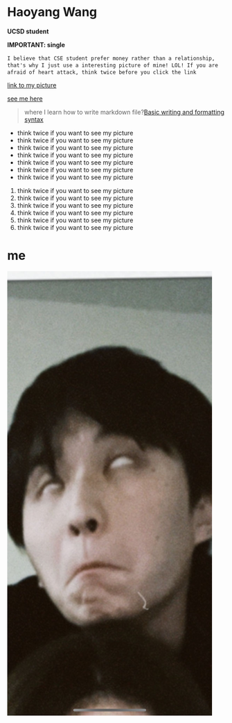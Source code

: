 # Haoyang Wang

**UCSD student**

**IMPORTANT: single**

```
I believe that CSE student prefer money rather than a relationship, that's why I just use a interesting picture of mine! LOL! If you are afraid of heart attack, think twice before you click the link
```
[link to my picture](me.jpeg)

[see me here](#me)


>where I learn how to write markdown file?[Basic writing and formatting syntax](https://docs.github.com/en/get-started/writing-on-github/getting-started-with-writing-and-formatting-on-github/basic-writing-and-formatting-syntax)

- think twice if you want to see my picture
- think twice if you want to see my picture
- think twice if you want to see my picture
- think twice if you want to see my picture
- think twice if you want to see my picture
- think twice if you want to see my picture
- think twice if you want to see my picture
1. think twice if you want to see my picture
2. think twice if you want to see my picture
3. think twice if you want to see my picture
4. think twice if you want to see my picture
5. think twice if you want to see my picture
6. think twice if you want to see my picture






# me
![Alt text](me.jpeg)


